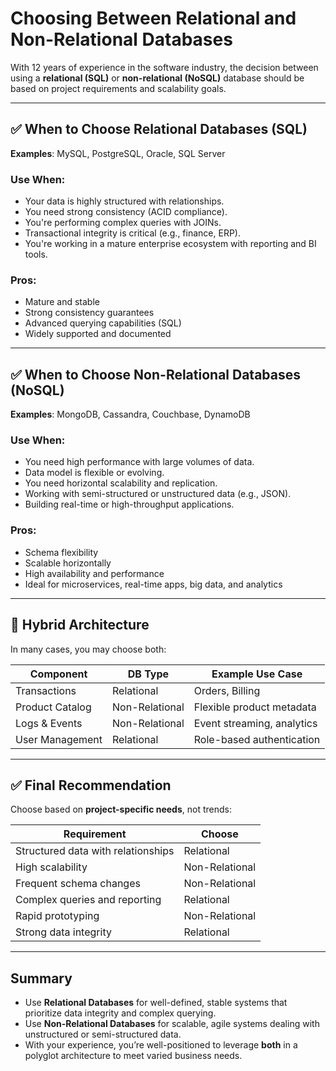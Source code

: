 


# Choosing Between Relational and Non-Relational Databases

With 12 years of experience in the software industry, the decision between using a **relational (SQL)** or **non-relational (NoSQL)** database should be based on project requirements and scalability goals.

---

## ✅ When to Choose Relational Databases (SQL)

**Examples**: MySQL, PostgreSQL, Oracle, SQL Server

### Use When:
- Your data is highly structured with relationships.
- You need strong consistency (ACID compliance).
- You're performing complex queries with JOINs.
- Transactional integrity is critical (e.g., finance, ERP).
- You're working in a mature enterprise ecosystem with reporting and BI tools.

### Pros:
- Mature and stable
- Strong consistency guarantees
- Advanced querying capabilities (SQL)
- Widely supported and documented

---

## ✅ When to Choose Non-Relational Databases (NoSQL)

**Examples**: MongoDB, Cassandra, Couchbase, DynamoDB

### Use When:
- You need high performance with large volumes of data.
- Data model is flexible or evolving.
- You need horizontal scalability and replication.
- Working with semi-structured or unstructured data (e.g., JSON).
- Building real-time or high-throughput applications.

### Pros:
- Schema flexibility
- Scalable horizontally
- High availability and performance
- Ideal for microservices, real-time apps, big data, and analytics

---

## 🔁 Hybrid Architecture

In many cases, you may choose both:

| Component              | DB Type       | Example Use Case                  |
|------------------------|---------------|-----------------------------------|
| Transactions           | Relational     | Orders, Billing                   |
| Product Catalog        | Non-Relational | Flexible product metadata         |
| Logs & Events          | Non-Relational | Event streaming, analytics        |
| User Management        | Relational     | Role-based authentication         |

---

## ✅ Final Recommendation

Choose based on **project-specific needs**, not trends:

| Requirement                         | Choose            |
|------------------------------------|-------------------|
| Structured data with relationships | Relational        |
| High scalability                   | Non-Relational    |
| Frequent schema changes            | Non-Relational    |
| Complex queries and reporting      | Relational        |
| Rapid prototyping                  | Non-Relational    |
| Strong data integrity              | Relational        |

---

## Summary

- Use **Relational Databases** for well-defined, stable systems that prioritize data integrity and complex querying.
- Use **Non-Relational Databases** for scalable, agile systems dealing with unstructured or semi-structured data.
- With your experience, you’re well-positioned to leverage **both** in a polyglot architecture to meet varied business needs.
